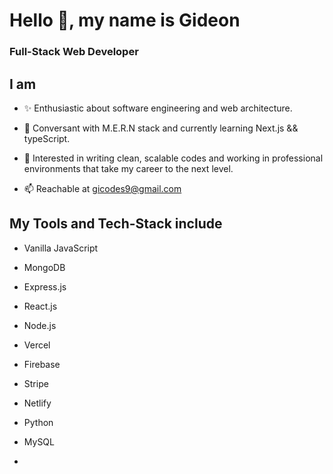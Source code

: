 # Hello 👋, my name is Gideon

### Full-Stack Web Developer

## I am

- ✨ Enthusiastic about software engineering and web architecture.

- 🌱 Conversant with M.E.R.N stack and currently learning Next.js && typeScript.

- 🎯 Interested in writing clean, scalable codes and working in professional environments that take my career to the next level.

- 📫 Reachable at gicodes9@gmail.com 


## My Tools and Tech-Stack include

- Vanilla JavaScript 
- MongoDB
- Express.js
- React.js
- Node.js

- Vercel
- Firebase
- Stripe
- Netlify
- Python

- MySQL
- 

